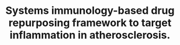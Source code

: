 ---
authors: Amadori L, Calcagno C, Fernandez DM, Koplev S, Fernandez N, Kaur R, Mury
  P, Khan NS, Sajja S, Shamailova R, Cyr Y, Jeon M, Hill CA, Chong PS, Naidu S, Sakurai
  K, Ghotbi AA, Soler R, Eberhardt N, Rahman A, Faries P, Moore KJ, Fayad ZA, Ma'ayan
  A, Giannarelli C
carousel: false
dccs:
- LINCS
doi: 10.1038/s44161-023-00278-y
featured: false
issue: '6'
journal: Nature cardiovascular research
keywords: '[]'
landmark: false
layout: ../../layouts/Publication.astro
page: 550-571
pmcid: PMC10538622
pmid: 37771373
title: Systems immunology-based drug repurposing framework to target inflammation
  in atherosclerosis.
volume: '2'
year: 2023
---